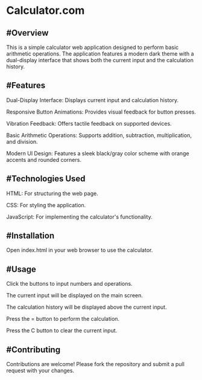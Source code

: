 # Calculator.com

#Overview
---
This is a simple calculator web application designed to perform basic arithmetic operations. The application features a modern dark theme with a dual-display interface that shows both the current input and the calculation history.

#Features
---
Dual-Display Interface: Displays current input and calculation history.

Responsive Button Animations: Provides visual feedback for button presses.

Vibration Feedback: Offers tactile feedback on supported devices.

Basic Arithmetic Operations: Supports addition, subtraction, multiplication, and division.

Modern UI Design: Features a sleek black/gray color scheme with orange accents and rounded corners.

#Technologies Used
---
HTML: For structuring the web page.

CSS: For styling the application.

JavaScript: For implementing the calculator's functionality.

#Installation
---
Open index.html in your web browser to use the calculator.

#Usage
---
Click the buttons to input numbers and operations.

The current input will be displayed on the main screen.

The calculation history will be displayed above the current input.

Press the = button to perform the calculation.

Press the C button to clear the current input.

#Contributing
---
Contributions are welcome! Please fork the repository and submit a pull request with your changes.
